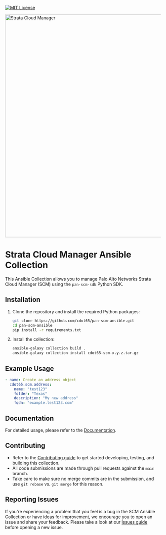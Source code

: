 [![MIT License](https://img.shields.io/badge/license-MIT-brightgreen.svg)](https://github.com/cdot65/pan-scm-ansible/blob/main/LICENSE.md)

<img src="https://raw.githubusercontent.com/cdot65/pan-scm-sdk/main/docs/images/logo.svg" width=720 alt="Strata Cloud Manager" />

# Strata Cloud Manager Ansible Collection

This Ansible Collection allows you to manage Palo Alto Networks Strata Cloud Manager (SCM) using the `pan-scm-sdk`
Python SDK.

## Installation

1. Clone the repository and install the required Python packages:

   ```sh
   git clone https://github.com/cdot65/pan-scm-ansible.git
   cd pan-scm-ansible
   pip install -r requirements.txt
   ```

2. Install the collection:

   ```sh
   ansible-galaxy collection build .
   ansible-galaxy collection install cdot65-scm-x.y.z.tar.gz
   ```

## Example Usage

```yaml
- name: Create an address object
  cdot65.scm.address:
    name: "test123"
    folder: "Texas"
    description: "My new address"
    fqdn: "example.test123.com"
```

## Documentation

For detailed usage, please refer to
the [Documentation](https://github.com/cdot65/pan-scm-ansible/blob/main/pan_scm_ansible_collection/README.md).

## Contributing

- Refer to the [Contributing guide](https://github.com/cdot65/pan-scm-ansible/blob/main/CONTRIBUTING.md) to get started
  developing, testing, and building this collection.
- All code submissions are made through pull requests against the `main` branch.
- Take care to make sure no merge commits are in the submission, and use `git rebase` vs. `git merge` for this reason.

## Reporting Issues

If you're experiencing a problem that you feel is a bug in the SCM Ansible Collection or have ideas for improvement, we
encourage you to open an issue and share your feedback. Please take a look at
our [Issues guide](https://github.com/cdot65/pan-scm-ansible/blob/main/ISSUES.md) before opening a new issue.
